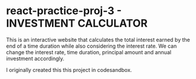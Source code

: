 # react-practice-proj-3 - INVESTMENT CALCULATOR
This is an interactive website that calculates the total interest earned by the end of a time duration while also considering the interest rate. We can change the interest rate, time duration, principal amount and annual investment accordingly.

I originally created this this project in codesandbox.
